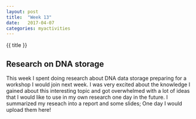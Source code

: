 ```yaml
---
layout: post
title:  "Week 13"
date:   2017-04-07
categories: myactivities 
---
```

{{ title }}


## Research on DNA storage
This week I spent doing research about DNA data storage preparing for a workshop I would join next week.
I was very excited about the knowledge I gained about this interesting topic and got overwhelmed with a lot of ideas that I would like to use in my own research one day in the future.
I summarized my reseach into a report and some slides;
One day I would upload them here!
